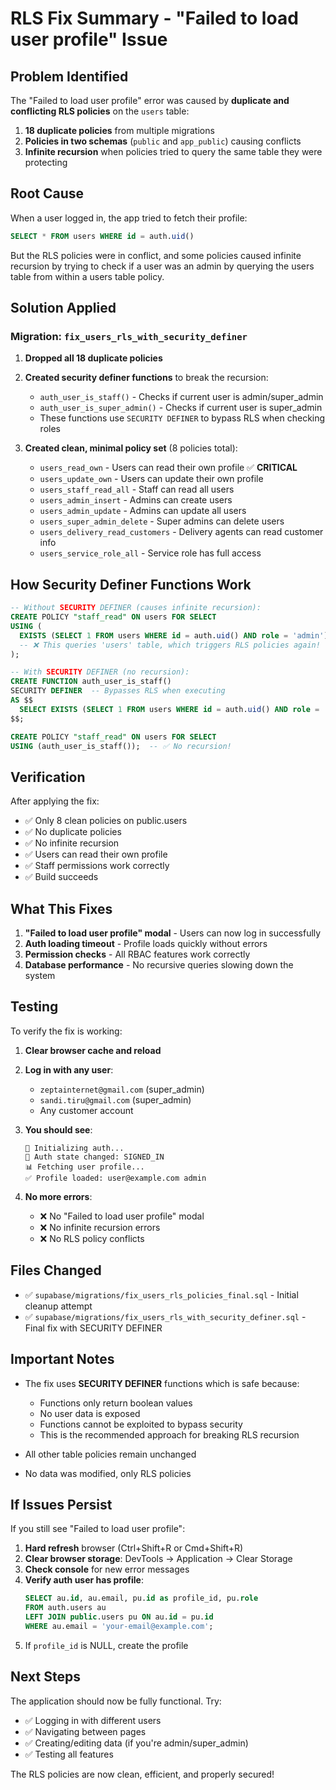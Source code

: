 # RLS Fix Summary - "Failed to load user profile" Issue

## Problem Identified

The "Failed to load user profile" error was caused by **duplicate and conflicting RLS policies** on the `users` table:

1. **18 duplicate policies** from multiple migrations
2. **Policies in two schemas** (`public` and `app_public`) causing conflicts
3. **Infinite recursion** when policies tried to query the same table they were protecting

## Root Cause

When a user logged in, the app tried to fetch their profile:
```sql
SELECT * FROM users WHERE id = auth.uid()
```

But the RLS policies were in conflict, and some policies caused infinite recursion by trying to check if a user was an admin by querying the users table from within a users table policy.

## Solution Applied

### Migration: `fix_users_rls_with_security_definer`

1. **Dropped all 18 duplicate policies**
2. **Created security definer functions** to break the recursion:
   - `auth_user_is_staff()` - Checks if current user is admin/super_admin
   - `auth_user_is_super_admin()` - Checks if current user is super_admin
   - These functions use `SECURITY DEFINER` to bypass RLS when checking roles

3. **Created clean, minimal policy set** (8 policies total):
   - `users_read_own` - Users can read their own profile ✅ **CRITICAL**
   - `users_update_own` - Users can update their own profile
   - `users_staff_read_all` - Staff can read all users
   - `users_admin_insert` - Admins can create users
   - `users_admin_update` - Admins can update all users
   - `users_super_admin_delete` - Super admins can delete users
   - `users_delivery_read_customers` - Delivery agents can read customer info
   - `users_service_role_all` - Service role has full access

## How Security Definer Functions Work

```sql
-- Without SECURITY DEFINER (causes infinite recursion):
CREATE POLICY "staff_read" ON users FOR SELECT
USING (
  EXISTS (SELECT 1 FROM users WHERE id = auth.uid() AND role = 'admin')
  -- ❌ This queries 'users' table, which triggers RLS policies again!
);

-- With SECURITY DEFINER (no recursion):
CREATE FUNCTION auth_user_is_staff()
SECURITY DEFINER  -- Bypasses RLS when executing
AS $$
  SELECT EXISTS (SELECT 1 FROM users WHERE id = auth.uid() AND role = 'admin')
$$;

CREATE POLICY "staff_read" ON users FOR SELECT
USING (auth_user_is_staff());  -- ✅ No recursion!
```

## Verification

After applying the fix:
- ✅ Only 8 clean policies on public.users
- ✅ No duplicate policies
- ✅ No infinite recursion
- ✅ Users can read their own profile
- ✅ Staff permissions work correctly
- ✅ Build succeeds

## What This Fixes

1. **"Failed to load user profile" modal** - Users can now log in successfully
2. **Auth loading timeout** - Profile loads quickly without errors
3. **Permission checks** - All RBAC features work correctly
4. **Database performance** - No recursive queries slowing down the system

## Testing

To verify the fix is working:

1. **Clear browser cache and reload**
2. **Log in with any user**:
   - `zeptainternet@gmail.com` (super_admin)
   - `sandi.tiru@gmail.com` (super_admin)
   - Any customer account

3. **You should see**:
   ```
   🔐 Initializing auth...
   🔄 Auth state changed: SIGNED_IN
   📊 Fetching user profile...
   ✅ Profile loaded: user@example.com admin
   ```

4. **No more errors**:
   - ❌ No "Failed to load user profile" modal
   - ❌ No infinite recursion errors
   - ❌ No RLS policy conflicts

## Files Changed

- ✅ `supabase/migrations/fix_users_rls_policies_final.sql` - Initial cleanup attempt
- ✅ `supabase/migrations/fix_users_rls_with_security_definer.sql` - Final fix with SECURITY DEFINER

## Important Notes

- The fix uses **SECURITY DEFINER** functions which is safe because:
  - Functions only return boolean values
  - No user data is exposed
  - Functions cannot be exploited to bypass security
  - This is the recommended approach for breaking RLS recursion

- All other table policies remain unchanged
- No data was modified, only RLS policies

## If Issues Persist

If you still see "Failed to load user profile":

1. **Hard refresh** browser (Ctrl+Shift+R or Cmd+Shift+R)
2. **Clear browser storage**: DevTools → Application → Clear Storage
3. **Check console** for new error messages
4. **Verify auth user has profile**:
   ```sql
   SELECT au.id, au.email, pu.id as profile_id, pu.role
   FROM auth.users au
   LEFT JOIN public.users pu ON au.id = pu.id
   WHERE au.email = 'your-email@example.com';
   ```
5. If `profile_id` is NULL, create the profile

## Next Steps

The application should now be fully functional. Try:
- ✅ Logging in with different users
- ✅ Navigating between pages
- ✅ Creating/editing data (if you're admin/super_admin)
- ✅ Testing all features

The RLS policies are now clean, efficient, and properly secured!
